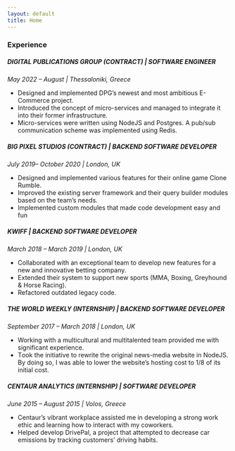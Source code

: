 ```yaml
---
layout: default
title: Home
---
```


### Experience

##### DIGITAL PUBLICATIONS GROUP (CONTRACT) | SOFTWARE ENGINEER

_May 2022 – August | Thessaloniki, Greece_
* Designed and implemented DPG’s newest and most ambitious E-Commerce project.
* Introduced the concept of micro-services and managed to integrate it into their former infrastructure.
* Micro-services were written using NodeJS and Postgres. A pub/sub communication scheme was implemented using Redis.

##### BIG PIXEL STUDIOS (CONTRACT) | BACKEND SOFTWARE DEVELOPER
_July 2019– October 2020 | London, UK_
* Designed and implemented various features for their online game Clone Rumble.
* Improved the existing server framework and their query builder modules based on
the team’s needs.
* Implemented custom modules that made code development easy and fun

##### KWIFF | BACKEND SOFTWARE DEVELOPER
_March 2018 – March 2019 | London, UK_
* Collaborated with an exceptional team to develop new features for a new and
innovative betting company.
* Extended their system to support new sports (MMA, Boxing, Greyhound & Horse
Racing).
* Refactored outdated legacy code.

##### THE WORLD WEEKLY (INTERNSHIP) | BACKEND SOFTWARE DEVELOPER
_September 2017 – March 2018 | London, UK_
* Working with a multicultural and multitalented team provided me with significant
experience.
* Τook the initiative to rewrite the original news-media website in NodeJS. By doing
so, I was able to lower the website’s hosting cost to 1/8 of its initial cost.


##### CENTAUR ANALYTICS (INTERNSHIP) | SOFTWARE DEVELOPER
_June 2015 – August 2015 | Volos, Greece_
* Centaur’s vibrant workplace assisted me in developing a strong work ethic and
learning how to interact with my coworkers.
* Helped develop DrivePal, a project that attempted to decrease car emissions by
tracking customers’ driving habits.